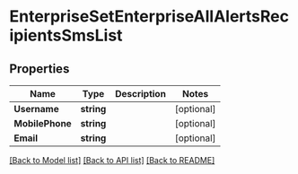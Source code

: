 # EnterpriseSetEnterpriseAllAlertsRecipientsSmsList

## Properties

Name | Type | Description | Notes
------------ | ------------- | ------------- | -------------
**Username** | **string** |  | [optional] 
**MobilePhone** | **string** |  | [optional] 
**Email** | **string** |  | [optional] 

[[Back to Model list]](../README.md#documentation-for-models) [[Back to API list]](../README.md#documentation-for-api-endpoints) [[Back to README]](../README.md)


